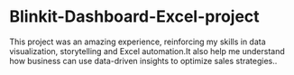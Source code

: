 # Blinkit-Dashboard-Excel-project

This project was an amazing experience, reinforcing my skills in data visualization, storytelling and Excel automation.It also
help me understand how business can use data-driven insights to optimize sales strategies..
